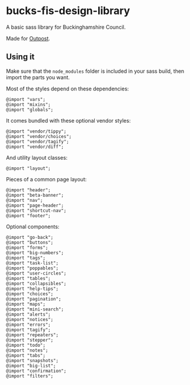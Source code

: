 # bucks-fis-design-library

A basic sass library for Buckinghamshire Council.

Made for [Outpost](github.com/wearefuturegov/outpost).

## Using it

Make sure that the `node_modules` folder is included in your sass build, then import the parts you want.

Most of the styles depend on these dependencies:

```
@import "vars";
@import "mixins";
@import "globals";
```

It comes bundled with these optional vendor styles:

```
@import "vendor/tippy";
@import "vendor/choices";
@import "vendor/tagify";
@import "vendor/diff";
```

And utility layout classes:

```
@import "layout";
```

Pieces of a common page layout:

```
@import "header";
@import "beta-banner";
@import "nav";
@import "page-header";
@import "shortcut-nav";
@import "footer";
```

Optional components:

```
@import "go-back";
@import "buttons";
@import "forms";
@import "big-numbers";
@import "tags";
@import "task-list";
@import "poppables";
@import "user-circles";
@import "tables";
@import "collapsibles";
@import "help-tips";
@import "choices";
@import "pagination";
@import "maps";
@import "mini-search";
@import "alerts";
@import "notices";
@import "errors";
@import "tagify";
@import "repeaters";
@import "stepper";
@import "todo";
@import "notes";
@import "tabs";
@import "snapshots";
@import "big-list";
@import "confirmation";
@import "filters";
```